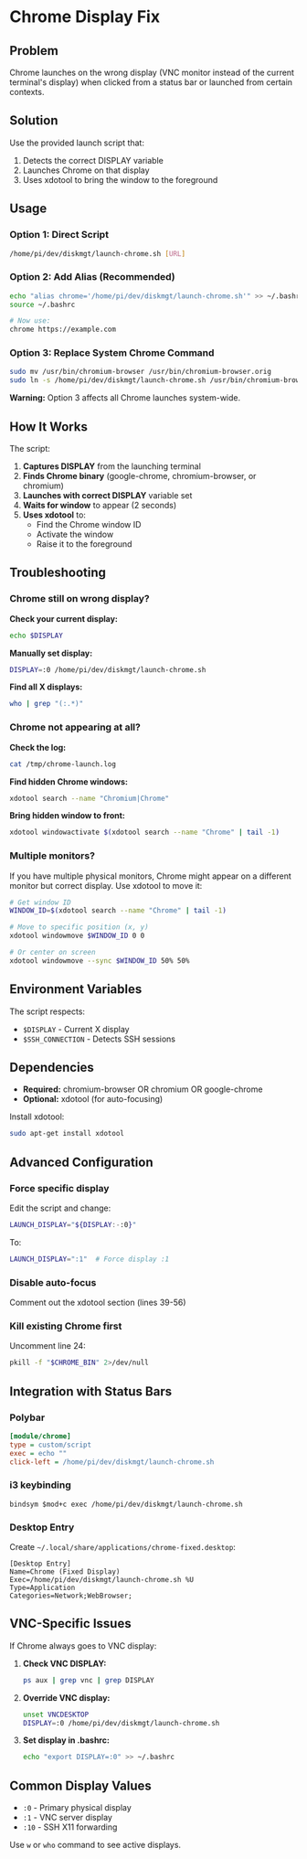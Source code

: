 # Chrome Display Fix

## Problem
Chrome launches on the wrong display (VNC monitor instead of the current terminal's display) when clicked from a status bar or launched from certain contexts.

## Solution

Use the provided launch script that:
1. Detects the correct DISPLAY variable
2. Launches Chrome on that display
3. Uses xdotool to bring the window to the foreground

## Usage

### Option 1: Direct Script
```bash
/home/pi/dev/diskmgt/launch-chrome.sh [URL]
```

### Option 2: Add Alias (Recommended)
```bash
echo "alias chrome='/home/pi/dev/diskmgt/launch-chrome.sh'" >> ~/.bashrc
source ~/.bashrc

# Now use:
chrome https://example.com
```

### Option 3: Replace System Chrome Command
```bash
sudo mv /usr/bin/chromium-browser /usr/bin/chromium-browser.orig
sudo ln -s /home/pi/dev/diskmgt/launch-chrome.sh /usr/bin/chromium-browser
```

**Warning:** Option 3 affects all Chrome launches system-wide.

## How It Works

The script:
1. **Captures DISPLAY** from the launching terminal
2. **Finds Chrome binary** (google-chrome, chromium-browser, or chromium)
3. **Launches with correct DISPLAY** variable set
4. **Waits for window** to appear (2 seconds)
5. **Uses xdotool** to:
   - Find the Chrome window ID
   - Activate the window
   - Raise it to the foreground

## Troubleshooting

### Chrome still on wrong display?

**Check your current display:**
```bash
echo $DISPLAY
```

**Manually set display:**
```bash
DISPLAY=:0 /home/pi/dev/diskmgt/launch-chrome.sh
```

**Find all X displays:**
```bash
who | grep "(:.*)"
```

### Chrome not appearing at all?

**Check the log:**
```bash
cat /tmp/chrome-launch.log
```

**Find hidden Chrome windows:**
```bash
xdotool search --name "Chromium|Chrome"
```

**Bring hidden window to front:**
```bash
xdotool windowactivate $(xdotool search --name "Chrome" | tail -1)
```

### Multiple monitors?

If you have multiple physical monitors, Chrome might appear on a different monitor but correct display. Use xdotool to move it:

```bash
# Get window ID
WINDOW_ID=$(xdotool search --name "Chrome" | tail -1)

# Move to specific position (x, y)
xdotool windowmove $WINDOW_ID 0 0

# Or center on screen
xdotool windowmove --sync $WINDOW_ID 50% 50%
```

## Environment Variables

The script respects:
- `$DISPLAY` - Current X display
- `$SSH_CONNECTION` - Detects SSH sessions

## Dependencies

- **Required:** chromium-browser OR chromium OR google-chrome
- **Optional:** xdotool (for auto-focusing)

Install xdotool:
```bash
sudo apt-get install xdotool
```

## Advanced Configuration

### Force specific display
Edit the script and change:
```bash
LAUNCH_DISPLAY="${DISPLAY:-:0}"
```
To:
```bash
LAUNCH_DISPLAY=":1"  # Force display :1
```

### Disable auto-focus
Comment out the xdotool section (lines 39-56)

### Kill existing Chrome first
Uncomment line 24:
```bash
pkill -f "$CHROME_BIN" 2>/dev/null
```

## Integration with Status Bars

### Polybar
```ini
[module/chrome]
type = custom/script
exec = echo ""
click-left = /home/pi/dev/diskmgt/launch-chrome.sh
```

### i3 keybinding
```
bindsym $mod+c exec /home/pi/dev/diskmgt/launch-chrome.sh
```

### Desktop Entry
Create `~/.local/share/applications/chrome-fixed.desktop`:
```desktop
[Desktop Entry]
Name=Chrome (Fixed Display)
Exec=/home/pi/dev/diskmgt/launch-chrome.sh %U
Type=Application
Categories=Network;WebBrowser;
```

## VNC-Specific Issues

If Chrome always goes to VNC display:

1. **Check VNC DISPLAY:**
   ```bash
   ps aux | grep vnc | grep DISPLAY
   ```

2. **Override VNC display:**
   ```bash
   unset VNCDESKTOP
   DISPLAY=:0 /home/pi/dev/diskmgt/launch-chrome.sh
   ```

3. **Set display in .bashrc:**
   ```bash
   echo "export DISPLAY=:0" >> ~/.bashrc
   ```

## Common Display Values

- `:0` - Primary physical display
- `:1` - VNC server display
- `:10` - SSH X11 forwarding

Use `w` or `who` command to see active displays.
